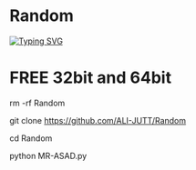 # Random
[![Typing SVG](https://readme-typing-svg.herokuapp.com?font=Fira+Code&size=30&pause=1000&color=F70F0F&width=500&height=100&lines=RANDOM-UID)](https://git.io/typing-svg)

# FREE 32bit and 64bit

rm -rf Random

git clone https://github.com/ALI-JUTT/Random

cd Random

python MR-ASAD.py
